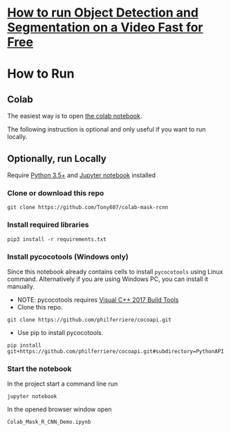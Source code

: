 # [How to run Object Detection and Segmentation on a Video Fast for Free](https://www.dlology.com/blog/how-to-run-object-detection-and-segmentation-on-video-fast-for-free/)


# How to Run
## Colab
The easiest way is to open  [the colab notebook](https://drive.google.com/file/d/11yXcMidH2rmnvy5GxFAr0M_0mABr1M_-/view?usp=sharing).

The following instruction is optional and only useful if you want to run locally.

## Optionally, run Locally

Require [Python 3.5+](https://www.python.org/ftp/python/3.6.4/python-3.6.4.exe) and [Jupyter notebook](https://jupyter.readthedocs.io/en/latest/install.html) installed
### Clone or download this repo
```
git clone https://github.com/Tony607/colab-mask-rcnn
```
### Install required libraries
`pip3 install -r requirements.txt`

### Install pycocotools (Windows only)
Since this notebook already contains cells to install `pycocotools`  using Linux command. Alternatively if you are using Windows PC, you can install it manually.
*   NOTE: pycocotools requires [Visual C++ 2017 Build Tools](http://landinghub.visualstudio.com/visual-cpp-build-tools)
*   Clone this repo.
```
git clone https://github.com/philferriere/cocoapi.git
```
*   Use pip to install pycocotools.
```
pip install git+https://github.com/philferriere/cocoapi.git#subdirectory=PythonAPI
```

### Start the notebook
In the project start a command line run
```
jupyter notebook
```
In the opened browser window open
```
Colab_Mask_R_CNN_Demo.ipynb
```

